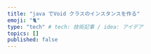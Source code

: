 ```yaml
---
title: "java でVoid クラスのインスタンスを作る"
emoji: "🐈"
type: "tech" # tech: 技術記事 / idea: アイデア
topics: []
published: false
---
```

